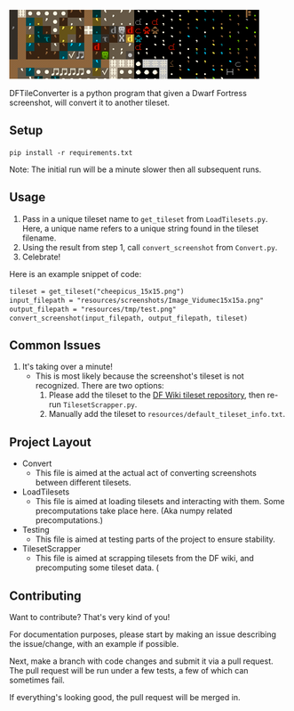 ![An example image conversion, before and after being side by side.](resources/Example.png "Example Conversion")

DFTileConverter is a python program that given a Dwarf Fortress screenshot, will convert it to another tileset.

## Setup

`pip install -r requirements.txt`

Note: The initial run will be a minute slower then all subsequent runs.

## Usage

1. Pass in a unique tileset name to `get_tileset` from `LoadTilesets.py`. Here, a unique name refers to a unique string found in the tileset filename.
2. Using the result from step 1, call `convert_screenshot` from `Convert.py`.
3. Celebrate!

Here is an example snippet of code:

```
tileset = get_tileset("cheepicus_15x15.png")
input_filepath = "resources/screenshots/Image_Vidumec15x15a.png"
output_filepath = "resources/tmp/test.png"
convert_screenshot(input_filepath, output_filepath, tileset)
```

## Common Issues

1. It's taking over a minute!
    * This is most likely because the screenshot's tileset is not recognized. There are two options:
        1. Please add the tileset to the [DF Wiki tileset repository](http://dwarffortresswiki.org/Tileset_repository), then re-run `TilesetScrapper.py`.
        2. Manually add the tileset to `resources/default_tileset_info.txt`.

## Project Layout

* Convert
    * This file is aimed at the actual act of converting screenshots between different tilesets.
* LoadTilesets
    * This file is aimed at loading tilesets and interacting with them. Some precomputations take place here. (Aka numpy related precomputations.)
* Testing
    * This file is aimed at testing parts of the project to ensure stability.
* TilesetScrapper
    * This file is aimed at scrapping tilesets from the DF wiki, and precomputing some tileset data. (

## Contributing

Want to contribute? That's very kind of you!

For documentation purposes, please start by making an issue describing the issue/change, with an example if possible.

Next, make a branch with code changes and submit it via a pull request. The pull request will be run under a few tests, a few of which can sometimes fail.

If everything's looking good, the pull request will be merged in.